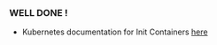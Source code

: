 
<br>

### WELL DONE !

* Kubernetes documentation for Init Containers [here](https://kubernetes.io/docs/concepts/workloads/pods/init-containers/)